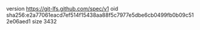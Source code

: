 version https://git-lfs.github.com/spec/v1
oid sha256:e2a77061eacd7ef514f15438aa88f5c7977e5dbe6cb0499fb0b09c512e06aed1
size 3432
